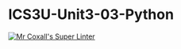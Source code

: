 # ICS3U-Unit3-03-Python

[![Mr Coxall's Super Linter](https://github.com/maliksalem1/ICS3U-Unit3-03-Python/workflows/Mr%20Coxall's%20Super%20Linter/badge.svg)](https://github.com/maliksalem1/ICS3U-Unit3-03-Python/actions/)
